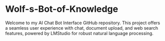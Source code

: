 # Wolf-s-Bot-of-Knowledge
 Welcome to my AI Chat Bot Interface GitHub repository. This project offers a seamless user experience with chat, document upload, and web search features, powered by LMStudio for robust natural language processing.
